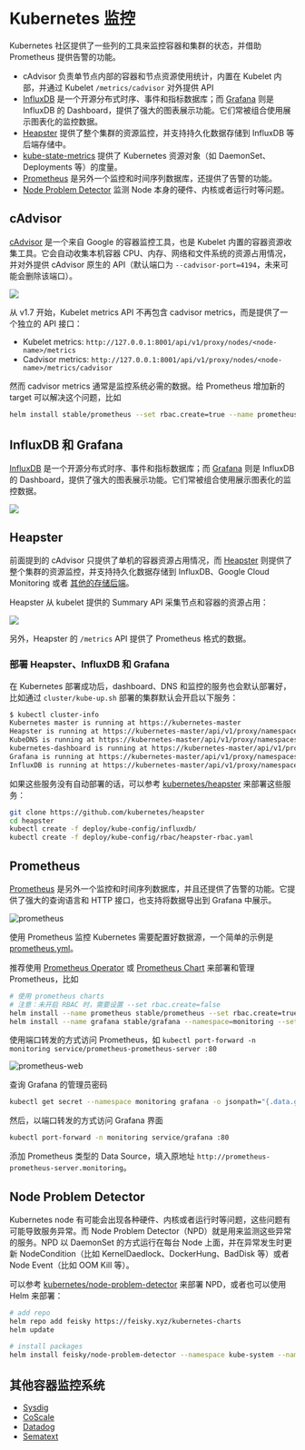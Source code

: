 # Kubernetes 监控

Kubernetes 社区提供了一些列的工具来监控容器和集群的状态，并借助 Prometheus 提供告警的功能。

- cAdvisor 负责单节点内部的容器和节点资源使用统计，内置在 Kubelet 内部，并通过 Kubelet `/metrics/cadvisor` 对外提供 API
- [InfluxDB](https://www.influxdata.com/time-series-platform/influxdb/) 是一个开源分布式时序、事件和指标数据库；而 [Grafana](http://grafana.org/) 则是 InfluxDB 的 Dashboard，提供了强大的图表展示功能。它们常被组合使用展示图表化的监控数据。
- [Heapster](https://github.com/kubernetes/heapster) 提供了整个集群的资源监控，并支持持久化数据存储到 InfluxDB 等后端存储中。
- [kube-state-metrics](https://github.com/kubernetes/kube-state-metrics) 提供了 Kubernetes 资源对象（如 DaemonSet、Deployments 等）的度量。
- [Prometheus](https://prometheus.io) 是另外一个监控和时间序列数据库，还提供了告警的功能。
- [Node Problem Detector](https://github.com/kubernetes/node-problem-detector) 监测 Node 本身的硬件、内核或者运行时等问题。

## cAdvisor

[cAdvisor](https://github.com/google/cadvisor) 是一个来自 Google 的容器监控工具，也是 Kubelet 内置的容器资源收集工具。它会自动收集本机容器 CPU、内存、网络和文件系统的资源占用情况，并对外提供 cAdvisor 原生的 API（默认端口为 `--cadvisor-port=4194`，未来可能会删除该端口）。

![](images/14842107270881.png)

从 v1.7 开始，Kubelet metrics API 不再包含 cadvisor metrics，而是提供了一个独立的 API 接口：

- Kubelet metrics: `http://127.0.0.1:8001/api/v1/proxy/nodes/<node-name>/metrics`
- Cadvisor metrics: `http://127.0.0.1:8001/api/v1/proxy/nodes/<node-name>/metrics/cadvisor`

然而 cadvisor metrics 通常是监控系统必需的数据。给 Prometheus 增加新的 target 可以解决这个问题，比如

```sh
helm install stable/prometheus --set rbac.create=true --name prometheus --namespace monitoring
```

## InfluxDB 和 Grafana

[InfluxDB](https://www.influxdata.com/time-series-platform/influxdb/) 是一个开源分布式时序、事件和指标数据库；而 [Grafana](http://grafana.org/) 则是 InfluxDB 的 Dashboard，提供了强大的图表展示功能。它们常被组合使用展示图表化的监控数据。

![](images/14842114123604.jpg)

## Heapster

前面提到的 cAdvisor 只提供了单机的容器资源占用情况，而 [Heapster](https://github.com/kubernetes/heapster) 则提供了整个集群的资源监控，并支持持久化数据存储到 InfluxDB、Google Cloud Monitoring 或者 [其他的存储后端](https://github.com/kubernetes/heapster)。

Heapster 从 kubelet 提供的 Summary API 采集节点和容器的资源占用：

![](images/14842118198998.png)

另外，Heapster 的 `/metrics` API 提供了 Prometheus 格式的数据。

### 部署 Heapster、InfluxDB 和 Grafana

在 Kubernetes 部署成功后，dashboard、DNS 和监控的服务也会默认部署好，比如通过 `cluster/kube-up.sh` 部署的集群默认会开启以下服务：

```sh
$ kubectl cluster-info
Kubernetes master is running at https://kubernetes-master
Heapster is running at https://kubernetes-master/api/v1/proxy/namespaces/kube-system/services/heapster
KubeDNS is running at https://kubernetes-master/api/v1/proxy/namespaces/kube-system/services/kube-dns
kubernetes-dashboard is running at https://kubernetes-master/api/v1/proxy/namespaces/kube-system/services/kubernetes-dashboard
Grafana is running at https://kubernetes-master/api/v1/proxy/namespaces/kube-system/services/monitoring-grafana
InfluxDB is running at https://kubernetes-master/api/v1/proxy/namespaces/kube-system/services/monitoring-influxdb
```

如果这些服务没有自动部署的话，可以参考 [kubernetes/heapster](https://github.com/kubernetes/heapster/tree/master/deploy/kube-config) 来部署这些服务：

```sh
git clone https://github.com/kubernetes/heapster
cd heapster
kubectl create -f deploy/kube-config/influxdb/
kubectl create -f deploy/kube-config/rbac/heapster-rbac.yaml
```

## Prometheus

[Prometheus](https://prometheus.io) 是另外一个监控和时间序列数据库，并且还提供了告警的功能。它提供了强大的查询语言和 HTTP 接口，也支持将数据导出到 Grafana 中展示。

![prometheus](images/prometheus.png)

使用 Prometheus 监控 Kubernetes 需要配置好数据源，一个简单的示例是 [prometheus.yml](prometheus.txt)。

推荐使用 [Prometheus Operator](https://github.com/coreos/prometheus-operator) 或 [Prometheus Chart](https://github.com/kubernetes/charts/tree/master/stable/prometheus) 来部署和管理 Prometheus，比如

```sh
# 使用 prometheus charts
# 注意：未开启 RBAC 时，需要设置 --set rbac.create=false
helm install --name prometheus stable/prometheus --set rbac.create=true --namespace=monitoring
helm install --name grafana stable/grafana --namespace=monitoring --set server.image=grafana/grafana:master
```

使用端口转发的方式访问 Prometheus，如 `kubectl port-forward -n monitoring service/prometheus-prometheus-server :80`

![prometheus-web](images/14842125295113.jpg)

查询 Grafana 的管理员密码

```sh
kubectl get secret --namespace monitoring grafana -o jsonpath="{.data.grafana-admin-password}" | base64 --decode ; echo
```

然后，以端口转发的方式访问 Grafana 界面

```sh
kubectl port-forward -n monitoring service/grafana :80
```

添加 Prometheus 类型的 Data Source，填入原地址 `http://prometheus-prometheus-server.monitoring`。

## Node Problem Detector

Kubernetes node 有可能会出现各种硬件、内核或者运行时等问题，这些问题有可能导致服务异常。而 Node Problem Detector（NPD）就是用来监测这些异常的服务。NPD 以 DaemonSet 的方式运行在每台 Node 上面，并在异常发生时更新 NodeCondition（比如 KernelDaedlock、DockerHung、BadDisk 等）或者 Node Event（比如 OOM Kill 等）。

可以参考 [kubernetes/node-problem-detector](https://github.com/kubernetes/node-problem-detector#start-daemonset) 来部署 NPD，或者也可以使用 Helm 来部署：

```sh
# add repo
helm repo add feisky https://feisky.xyz/kubernetes-charts
helm update

# install packages
helm install feisky/node-problem-detector --namespace kube-system --name npd
```

## 其他容器监控系统

- [Sysdig](http://blog.kubernetes.io/2015/11/monitoring-Kubernetes-with-Sysdig.html)
- [CoScale](https://www.coscale.com/)
- [Datadog](https://www.datadoghq.com/)
- [Sematext](https://sematext.com/)
